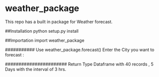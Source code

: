 # weather_package
This repo has a built in package for Weather forecast.


##Installation
python setup.py install

##Importation
import weather_package

########### Use
weather_package.forecast()
Enter the City you want to forecast : 

####################### Return Type
Dataframe with 40 records , 5 Days with the interval of 3 hrs.





